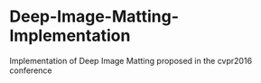 # Deep-Image-Matting-Implementation
Implementation of Deep Image Matting proposed in the cvpr2016 conference
